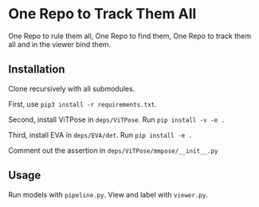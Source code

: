 # One Repo to Track Them All

One Repo to rule them all, One Repo to find them, One Repo to track them all and in the viewer bind them.

## Installation

Clone recursively with all submodules.

First, use `pip3 install -r requirements.txt`.

Second, install ViTPose in `deps/ViTPose`. Run `pip install -v -e .`

Third, install EVA in `deps/EVA/det`. Run `pip install -e .`

Comment out the assertion in `deps/ViTPose/mmpose/__init__.py`

## Usage

Run models with `pipeline.py`. View and label with `viewer.py`.